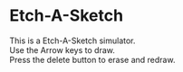   # Etch-A-Sketch #
  This is a Etch-A-Sketch simulator.<br />
  Use the Arrow keys to draw.<br />
  Press the delete button to erase and redraw.<br />
